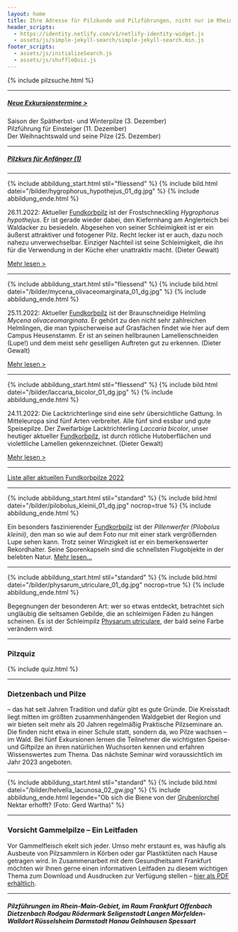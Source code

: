```yaml
---
layout: home
title: Ihre Adresse für Pilzkunde und Pilzführungen, nicht nur im Rhein-Main-Gebiet
header_scripts:
  - https://identity.netlify.com/v1/netlify-identity-widget.js
  - assets/js/simple-jekyll-search/simple-jekyll-search.min.js
footer_scripts:
  - assets/js/initializeSearch.js
  - assets/js/shuffleQuiz.js
---
```

{% include pilzsuche.html %}

- - -

##### [Neue Exkursionstermine >](/termine)

Saison der Spätherbst- und Winterpilze (3. Dezember)\
Pilzführung für Einsteiger (11. Dezember)\
Der Weihnachtswald und seine Pilze (25. Dezember)

- - -

##### [Pilzkurs für Anfänger (1)](/artikel/pilzkurs-für-einsteiger-1.html)

- - -

{% include abbildung_start.html stil="fliessend" %}
{% include bild.html datei="/bilder/hygrophorus_hypothejus_01_dg.jpg" %}
{% include abbildung_ende.html %}

26.11.2022:  Aktueller [Fundkorbpilz](AA "Glossar-") ist der Frostschneckling *Hygrophorus hypothejus*. Er ist gerade wieder dabei, den Kiefernhang am Anglerteich bei Waldacker zu besiedeln. Abgesehen von seiner Schleimigkeit ist er ein äußerst attraktiver und fotogener Pilz. Recht lecker ist er auch, dazu noch nahezu unverwechselbar. Einziger Nachteil ist seine Schleimigkeit, die ihn für die Verwendung in der Küche eher unattraktiv macht.  (Dieter Gewalt)

[Mehr lesen >](/pilze/hygrophorus-hypothejus-frostschneckling)

<div style="clear:  both"></div>

- - -

{% include abbildung_start.html stil="fliessend" %}
{% include bild.html datei="/bilder/mycena_olivaceomarginata_01_dg.jpg" %}
{% include abbildung_ende.html %}

25.11.2022:  Aktueller [Fundkorbpilz](AA "Glossar-") ist der Braunschneidige Helmling *Mycena olivaceomarginata*. Er gehört zu den nicht sehr zahlreichen Helmlingen, die man typischerweise auf Grasfächen findet wie hier auf dem Campus Heusenstamm. Er ist an seinen hellbraunen Lamellenschneiden (Lupe!) und dem meist sehr geselligen Auftreten gut zu erkennen. (Dieter Gewalt)

[Mehr lesen >](/pilze/mycena-olivaceomarginata-braunschneidiger-helmling)

<div style="clear:  both"></div>

- - -

{% include abbildung_start.html stil="fliessend" %}
{% include bild.html datei="/bilder/laccaria_bicolor_01_dg.jpg" %}
{% include abbildung_ende.html %}

24.11.2022:  Die Lacktrichterlinge sind eine sehr übersichtliche Gattung. In Mitteleuropa sind fünf Arten verbreitet. Alle fünf sind essbar und gute Speisepilze. Der  Zweifarbige Lacktrichterling *Laccaria bicolor*, unser heutiger aktueller [Fundkorbpilz](AA "Glossar-"), ist durch rötliche Hutoberflächen und violettliche Lamellen gekennzeichnet. (Dieter Gewalt)

[Mehr lesen >](/pilze/laccaria-bicolor-zweifarbiger-lacktrichterling)

<div style="clear:  both"></div>

- - -

[Liste aller aktuellen Fundkorbpilze 2022](/artikel/liste-aller-aktuellen-fundkorbpilze-2022.html)

- - -

{% include abbildung_start.html stil="standard" %}
{% include bild.html datei="/bilder/pilobolus_kleinii_01_dg.jpg" nocrop=true %}
{% include abbildung_ende.html %}

Ein besonders faszinierender [Fundkorbpilz](AA "Glossar-") ist der *Pillenwerfer (Pilobolus kleinii)*, den man so wie auf dem Foto nur mit einer stark vergrößernden Lupe sehen kann. Trotz seiner Winzigkeit ist er ein bemerkenswerter Rekordhalter. Seine Sporenkapseln sind die schnellsten Flugobjekte in der belebten Natur. [Mehr lesen...](/pilze/pilobolus-kleinii-pillenwerfer)

- - -

{% include abbildung_start.html stil="standard" %}
{% include bild.html datei="/bilder/physarum_utriculare_01_dg.jpg" nocrop=true %}
{% include abbildung_ende.html %}

Begegnungen der besonderen Art: wer so etwas entdeckt, betrachtet sich ungläubig die seltsamen Gebilde, die an schleimigen Fäden zu hängen scheinen. Es ist der Schleimpilz [Physarum utriculare](/pilze/physarum-utriculare-fadenfruchtschleimpilz), der bald seine Farbe verändern wird.

- - -

### Pilzquiz

{% include quiz.html %}

- - -

### Dietzenbach und Pilze

– das hat seit Jahren Tradition und dafür gibt es gute Gründe. Die Kreisstadt liegt mitten im größten zusammenhängenden Waldgebiet der Region und wir bieten seit mehr als 20 Jahren regelmäßig Praktische Pilzseminare an. Die finden nicht etwa in einer Schule statt, sondern da, wo Pilze wachsen – im Wald. Bei fünf Exkursionen lernen die Teilnehmer die wichtigsten Speise- und Giftpilze an ihren natürlichen Wuchsorten kennen und erfahren Wissenswertes zum Thema. Das nächste Seminar wird voraussichtlich im Jahr 2023 angeboten.  

- - -

{% include abbildung_start.html stil="standard" %}
{% include bild.html datei="/bilder/helvella_lacunosa_02_gw.jpg" %}
{% include abbildung_ende.html legende="Ob sich die Biene von der <a href='/pilze/helvella-lacunosa-grubenlorchel'>Grubenlorchel</a> Nektar erhofft?  (Foto: Gerd Wartha)" %}

- - -

### Vorsicht Gammelpilze – Ein Leitfaden

Vor Gammelfleisch ekelt sich jeder. Umso mehr erstaunt es, was häufig als Ausbeute von Pilzsammlern in Körben oder gar Plastiktüten nach Hause getragen wird. In Zusammenarbeit mit dem Gesundheitsamt Frankfurt möchten wir Ihnen gerne einen informativen Leitfaden zu diesem wichtigen Thema zum Download und Ausdrucken zur Verfügung stellen – [hier als PDF erhältlich](/assets/docs/Fundkorb.de-Gammelpilze.pdf).

- - -

##### Pilzführungen im Rhein-Main-Gebiet, im Raum Frankfurt Offenbach Dietzenbach Rodgau Rödermark Seligenstadt Langen Mörfelden-Walldort Rüsselsheim Darmstadt Hanau Gelnhausen Spessart